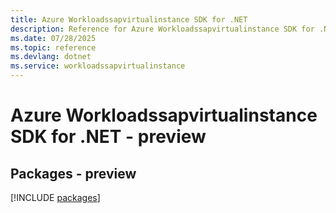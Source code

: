 ```yaml
---
title: Azure Workloadssapvirtualinstance SDK for .NET
description: Reference for Azure Workloadssapvirtualinstance SDK for .NET
ms.date: 07/28/2025
ms.topic: reference
ms.devlang: dotnet
ms.service: workloadssapvirtualinstance
---
```

# Azure Workloadssapvirtualinstance SDK for .NET - preview
## Packages - preview
[!INCLUDE [packages](workloadssapvirtualinstance-index.md)]